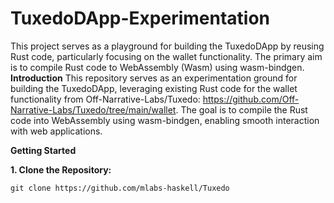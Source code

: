 # TuxedoDApp-Experimentation
This project serves as a playground for building the TuxedoDApp by reusing Rust code, particularly focusing on the wallet functionality. The primary aim is to compile Rust code to WebAssembly (Wasm) using wasm-bindgen.
**Introduction**
This repository serves as an experimentation ground for building the TuxedoDApp, leveraging existing Rust code for the wallet functionality from Off-Narrative-Labs/Tuxedo: https://github.com/Off-Narrative-Labs/Tuxedo/tree/main/wallet. The goal is to compile the Rust code into WebAssembly using wasm-bindgen, enabling smooth interaction with web applications.

**Getting Started**

**1. Clone the Repository:**

```git clone https://github.com/mlabs-haskell/Tuxedo```
